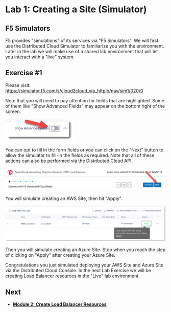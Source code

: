 Lab 1: Creating a Site (Simulator)
==================================

F5 Simulators
-------------

F5 provides "simulations" of its services via "F5 Simulators". We will first use the Distributed Cloud Simulator to familiarize you with the environment. Later in the lab we will make use of a shared lab environment that will let you interact with a "live" system.

Exercise #1
-----------

Please visit: https://simulator.f5.com/s/cloud2cloud_via_httplb/nav/sim1/020/0


Note that you will need to pay attention for fields that are highlighted. Some of them like "Show Advanced Fields" may appear on the bottom right of the screen.

![f5-simulator-show-advanced-fields.png](../images/f5-simulator-show-advanced-fields.png)

You can opt to fill in the form fields or you can click on the "Next" button to allow the simulator to fill-in the fields as required. Note that all of these actions can also be performed via the Distributed Cloud API.

![f5-simulator-next.png](../images/f5-simulator-next.png)

You will simulate creating an AWS Site, then hit "Apply".

![f5-simulator-apply-site.png](../images/f5-simulator-apply-site.png)

Then you will simulate creating an Azure Site. Stop when you reach the step of clicking on "Apply" after creating your Azure Site.

Congratulations you just simulated deploying your AWS Site and Azure Site via the Distributed Cloud Console. In the next Lab Exercise we will be creating Load Balancer resources in the "Live" lab environment.

Next
----

  - **[Module 2: Create Load Balancer Resources](../module2)**
